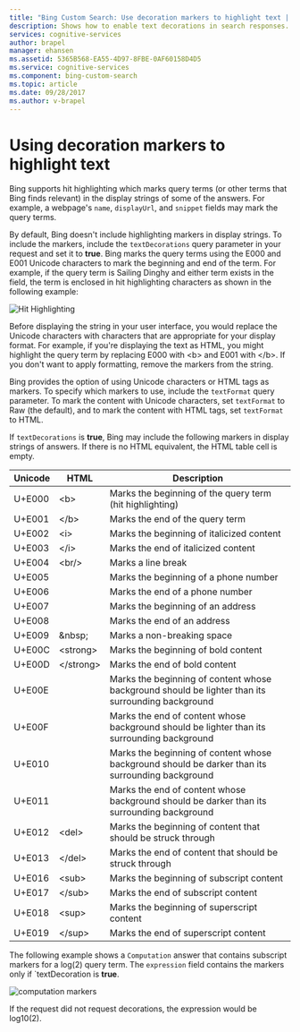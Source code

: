 ```yaml
---
title: "Bing Custom Search: Use decoration markers to highlight text | Microsoft Docs"
description: Shows how to enable text decorations in search responses.
services: cognitive-services
author: brapel
manager: ehansen
ms.assetid: 5365B568-EA55-4D97-8FBE-0AF60158D4D5
ms.service: cognitive-services
ms.component: bing-custom-search
ms.topic: article
ms.date: 09/28/2017
ms.author: v-brapel
---
```


# Using decoration markers to highlight text

Bing supports hit highlighting which marks query terms (or other terms that Bing finds relevant) in the display strings of some of the answers. For example, a webpage's `name`, `displayUrl`, and `snippet` fields may mark the query terms.

By default, Bing doesn't include highlighting markers in display strings. To include the markers, include the `textDecorations` query parameter in your request and set it to **true**. Bing marks the query terms using the E000 and E001 Unicode characters to mark the beginning and end of the term. For example, if the query term is Sailing Dinghy and either term exists in the field, the term is enclosed in hit highlighting characters as shown in the following example:  
  
![Hit Highlighting](./media/bing-hit-highlighting.PNG) 

Before displaying the string in your user interface, you would replace the Unicode characters with characters that are appropriate for your display format. For example, if you're displaying the text as HTML, you might highlight the query term by replacing E000 with <b\> and E001 with </b\>. If you don't want to apply formatting, remove the markers from the string. 

Bing provides the option of using Unicode characters or HTML tags as markers. To specify which markers to use, include the `textFormat` query parameter. To mark the content with Unicode characters, set `textFormat` to Raw (the default), and to mark the content with HTML tags, set `textFormat` to HTML. 
  
If `textDecorations` is **true**, Bing may include the following markers in display strings of answers. If there is no HTML equivalent, the HTML table cell is empty.

|Unicode|HTML|Description
|-|-|-
|U+E000|\<b>|Marks the beginning of the query term (hit highlighting)
|U+E001|\</b>|Marks the end of the query term
|U+E002|\<i>|Marks the beginning of italicized content 
|U+E003|\</i>|Marks the end of italicized content
|U+E004|\<br/>|Marks a line break
|U+E005||Marks the beginning of a phone number
|U+E006||Marks the end of a phone number
|U+E007||Marks the beginning of an address
|U+E008||Marks the end of an address
|U+E009|\&nbsp;|Marks a non-breaking space
|U+E00C|\<strong>|Marks the beginning of bold content
|U+E00D|\</strong>|Marks the end of bold content
|U+E00E||Marks the beginning of content whose background should be lighter than its surrounding background
|U+E00F||Marks the end of content whose background should be lighter than its surrounding background
|U+E010||Marks the beginning of content whose background should be darker than its surrounding background
|U+E011||Marks the end of content whose background should be darker than its surrounding background
|U+E012|\<del>|Marks the beginning of content that should be struck through
|U+E013|\</del>|Marks the end of content that should be struck through
|U+E016|\<sub>|Marks the beginning of subscript content
|U+E017|\</sub>|Marks the end of subscript content
|U+E018|\<sup>|Marks the beginning of superscript content
|U+E019|\</sup>|Marks the end of superscript content

The following example shows a `Computation` answer that contains subscript markers for a log(2) query term. The `expression` field contains the markers only if `textDecoration is **true**.

![computation markers](./media/bing-markers-computation.PNG) 

If the request did not request decorations, the expression would be log10(2). 
  
